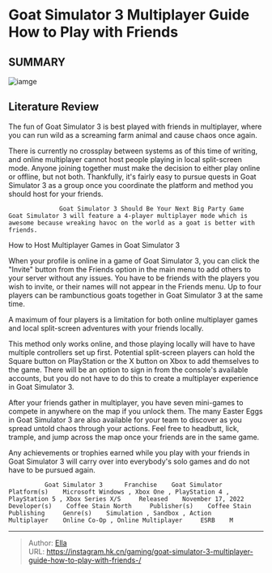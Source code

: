 # Goat Simulator 3 Multiplayer Guide How to Play with Friends 


## SUMMARY 

![iamge](https://static1.srcdn.com/wordpress/wp-content/uploads/2022/11/Goat-Simulator-3-Multiplayer-Goats-with-Logo-and-Blurred-background.jpg)

## Literature Review

The fun of Goat Simulator 3 is best played with friends in multiplayer, where you can run wild as a screaming farm animal and cause chaos once again.





There is currently no crossplay between systems as of this time of writing, and online multiplayer cannot host people playing in local split-screen mode. Anyone joining together must make the decision to either play online or offline, but not both. Thankfully, it&#39;s fairly easy to pursue quests in Goat Simulator 3 as a group once you coordinate the platform and method you should host for your friends.




                  Goat Simulator 3 Should Be Your Next Big Party Game   Goat Simulator 3 will feature a 4-player multiplayer mode which is awesome because wreaking havoc on the world as a goat is better with friends.    


 How to Host Multiplayer Games in Goat Simulator 3 
          

When your profile is online in a game of Goat Simulator 3, you can click the &#34;Invite&#34; button from the Friends option in the main menu to add others to your server without any issues. You have to be friends with the players you wish to invite, or their names will not appear in the Friends menu. Up to four players can be rambunctious goats together in Goat Simulator 3 at the same time.



A maximum of four players is a limitation for both online multiplayer games and local split-screen adventures with your friends locally.







This method only works online, and those playing locally will have to have multiple controllers set up first. Potential split-screen players can hold the Square button on PlayStation or the X button on Xbox to add themselves to the game. There will be an option to sign in from the console&#39;s available accounts, but you do not have to do this to create a multiplayer experience in Goat Simulator 3.

After your friends gather in multiplayer, you have seven mini-games to compete in anywhere on the map if you unlock them. The many Easter Eggs in Goat Simulator 3 are also available for your team to discover as you spread untold chaos through your actions. Feel free to headbutt, lick, trample, and jump across the map once your friends are in the same game.

Any achievements or trophies earned while you play with your friends in Goat Simulator 3 will carry over into everybody&#39;s solo games and do not have to be pursued again.

              Goat Simulator 3      Franchise    Goat Simulator     Platform(s)    Microsoft Windows , Xbox One , PlayStation 4 , PlayStation 5 , Xbox Series X/S     Released    November 17, 2022     Developer(s)    Coffee Stain North     Publisher(s)    Coffee Stain Publishing     Genre(s)    Simulation , Sandbox , Action     Multiplayer    Online Co-Op , Online Multiplayer     ESRB    M      





---

> Author: [Ella](https://instagram.hk.cn/)  
> URL: https://instagram.hk.cn/gaming/goat-simulator-3-multiplayer-guide-how-to-play-with-friends-/  

